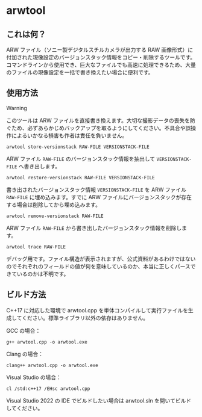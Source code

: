 # arwtool

## これは何？

ARW ファイル（ソニー製デジタルスチルカメラが出力する RAW 画像形式）に付加された現像設定のバージョンスタック情報をコピー・削除するツールです。
コマンドラインから使用でき、巨大なファイルでも高速に処理できるため、大量のファイルの現像設定を一括で書き換えたい場合に便利です。

## 使用方法

> [!WARNING]
> このツールは ARW ファイルを直接書き換えます。大切な撮影データの喪失を防ぐため、必ずあらかじめバックアップを取るようにしてください。不具合や誤操作によるいかなる損害も作者は責任を負いません。

```
arwtool store-versionstack RAW-FILE VERSIONSTACK-FILE
```
ARW ファイル `RAW-FILE` のバージョンスタック情報を抽出して `VERSIONSTACK-FILE` へ書き出します。

```
arwtool restore-versionstack RAW-FILE VERSIONSTACK-FILE
```
書き出されたバージョンスタック情報 `VERSIONSTACK-FILE` を ARW ファイル `RAW-FILE` に埋め込みます。すでに ARW ファイルにバージョンスタックが存在する場合は削除してから埋め込みます。

```
arwtool remove-versionstack RAW-FILE
```
ARW ファイル `RAW-FILE` から書き出したバージョンスタック情報を削除します。

```
arwtool trace RAW-FILE
```
デバッグ用です。ファイル構造が表示されますが、公式資料があるわけではないのでそれぞれのフィールドの値が何を意味しているのか、本当に正しくパースできているのかは不明です。

## ビルド方法

C++17 に対応した環境で arwtool.cpp を単体コンパイルして実行ファイルを生成してください。標準ライブラリ以外の依存はありません。

GCC の場合：
```
g++ arwtool.cpp -o arwtool.exe
```

Clang の場合：
```
clang++ arwtool.cpp -o arwtool.exe
```

Visual Studio の場合：
```
cl /std:c++17 /EHsc arwtool.cpp
```

Visual Studio 2022 の IDE でビルドしたい場合は arwtool.sln を開いてビルドしてください。

